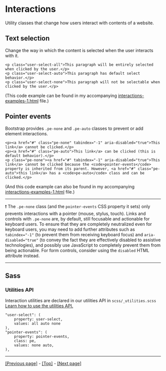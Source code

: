 # Interactions

Utility classes that change how users interact with contents of a website.

## Text selection

Change the way in which the content is selected when the user interacts with it.
```
<p class="user-select-all">This paragraph will be entirely selected when clicked by the user.</p>
<p class="user-select-auto">This paragraph has default select behavior.</p>
<p class="user-select-none">This paragraph will not be selectable when clicked by the user.</p>
```
(This code example can be found in my accompanying [interactions-examples-1.html](https://github.com/AndrewSRea/My_Learning_Port/blob/main/Bootstrap/Utilities/Interactions/interactions-examples-1.html) file.)

## Pointer events

Bootstrap provides `.pe-none` and `.pe-auto` classes to prevent or add element interactions.
```
<p><a href="#" class="pe-none" tabindex="-1" aria-disabled="true">This link</a> cannot be clicked.</p>
<p><a href="#" class="pe-auto">This link</a> can be clicked (this is default behavior).</p>
<p class="pe-none"><a href="#" tabindex="-1" aria-disabled="true">This link</a> cannot be clicked because the <code>pointer-events</code> property is inherited from its parent. However, <a href="#" class="pe-auto">this link</a> has a <code>pe-auto</code> class and can be clicked.</p>
```
(And this code example can also be found in my accompanying [interactions-examples-1.html](https://github.com/AndrewSRea/My_Learning_Port/blob/main/Bootstrap/Utilities/Interactions/interactions-examples-1.html) file.)

<hr>

:exclamation: The `.pe-none` class (and the `pointer-events` CSS property it sets) only prevents interactions with a pointer (mouse, stylus, touch). Links and controls with `.pe-none` are, by default, still focusable and actionable for keyboard users. To ensure that they are completely neutralized even for keyboard users, you may need to add further attributes such as `tabindex="-1"` (to prevent them from receiving keyboard focus) and `aria-disabled="true"` (to convey the fact they are effectively disabled to assistive technologies), and possibly use JavaScript to completely prevent them from being actionable. For form controls, consider using the `disabled` HTML attribute instead.

<hr>

## Sass

### Utilities API

Interaction utilities are declared in our utilities API in `scss/_utilities.scss` [Learn how to use the utilities API.](https://github.com/AndrewSRea/My_Learning_Port/tree/main/Bootstrap/Utilities/API#using-the-api)
```
"user-select": (
    property: user-select,
    values: all auto none
),
"pointer-events": (
    property: pointer-events,
    class: pe,
    values: none auto,
),
```

<hr>

[[Previous page]](https://github.com/AndrewSRea/My_Learning_Port/tree/main/Bootstrap/Utilities/Float#float) - [[Top]](https://github.com/AndrewSRea/My_Learning_Port/tree/main/Bootstrap/Utilities/Interactions#interactions) - [[Next page]](https://github.com/AndrewSRea/My_Learning_Port/tree/main/Bootstrap/Utilities/Overflow#overflow)